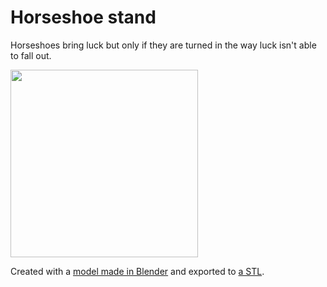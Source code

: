 # Horseshoe stand

Horseshoes bring luck but only if they are turned in the way luck isn't able to fall out.

<image src="./photograph.jpeg" width="300" />

Created with a [model made in Blender](./stand.blend) and exported to [a STL](./stand.stl).